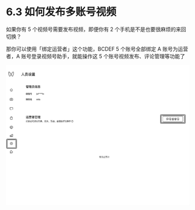 # 6.3 如何发布多账号视频

如果你有 5 个视频号需要发布视频，即便你有 2 个手机是不是也要很麻烦的来回切换？

那你可以使用「绑定运营者」这个功能，BCDEF 5 个账号全部绑定 A 账号为运营者，A 账号登录视频号助手，就能操作这 5 个账号视频发布、评论管理等功能了

![](img/f60ac7bc4713d736014f9ca943602f5b.png)